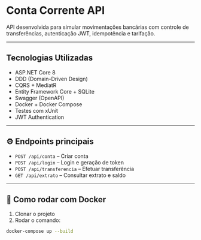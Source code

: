 # Conta Corrente API

API desenvolvida para simular movimentações bancárias com controle de transferências, autenticação JWT, idempotência e tarifação.

---

## Tecnologias Utilizadas

- ASP.NET Core 8
- DDD (Domain-Driven Design)
- CQRS + MediatR
- Entity Framework Core + SQLite
- Swagger (OpenAPI)
- Docker + Docker Compose
- Testes com xUnit
- JWT Authentication

---

## ⚙️ Endpoints principais

- `POST /api/conta` – Criar conta
- `POST /api/login` – Login e geração de token
- `POST /api/transferencia` – Efetuar transferência
- `GET /api/extrato` – Consultar extrato e saldo
---

## 🐳 Como rodar com Docker

1. Clonar o projeto
2. Rodar o comando:

```bash
docker-compose up --build
